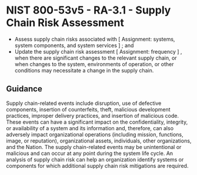 # NIST 800-53v5 - RA-3.1 - Supply Chain Risk Assessment
- Assess supply chain risks associated with \[ Assignment: systems, system components, and system services \] ; and
- Update the supply chain risk assessment \[ Assignment: frequency \] , when there are significant changes to the relevant supply chain, or when changes to the system, environments of operation, or other conditions may necessitate a change in the supply chain.
## Guidance
Supply chain-related events include disruption, use of defective components, insertion of counterfeits, theft, malicious development practices, improper delivery practices, and insertion of malicious code. These events can have a significant impact on the confidentiality, integrity, or availability of a system and its information and, therefore, can also adversely impact organizational operations (including mission, functions, image, or reputation), organizational assets, individuals, other organizations, and the Nation. The supply chain-related events may be unintentional or malicious and can occur at any point during the system life cycle. An analysis of supply chain risk can help an organization identify systems or components for which additional supply chain risk mitigations are required.